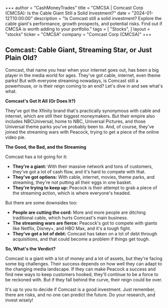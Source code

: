 +++
author = "CashMoneyTrades"
title = "CMCSA |  Comcast Corp (CMCSA): Is the Cable Giant Still a Solid Investment?"
date = "2024-01-12T10:00:00"
description = "Is Comcast still a solid investment? Explore the cable giant's performance, growth prospects, and potential risks. Find out if CMCSA is worth adding to your portfolio."
tags = [
"Stocks",
]
layout = "stocks"
ticker = "CMCSA"
company = "Comcast Corp (CMCSA)"
+++
        


## Comcast: Cable Giant, Streaming Star, or Just Plain Old?

Comcast, that name you hear when your internet goes out, has been a big player in the media world for ages. They've got cable, internet, even theme parks! But with everyone streaming nowadays, is Comcast still a powerhouse, or is their reign coming to an end? Let's dive in and see what's what.

**Comcast's Got It All (Or Does It?)**

They've got the Xfinity brand that's practically synonymous with cable and internet, which are still their biggest moneymakers.  But their empire also includes NBCUniversal, home to NBC, Universal Pictures, and those Universal theme parks you've probably been to.  And, of course, they've joined the streaming wars with Peacock, trying to get a piece of the online video pie.

**The Good, the Bad, and the Streaming**

Comcast has a lot going for it: 

* **They're a giant:**  With their massive network and tons of customers, they've got a lot of cash flow, and it's hard to compete with that.
* **They've got options:**  With cable, internet, movies, theme parks, and streaming, they're not putting all their eggs in one basket.
* **They're trying to keep up:**  Peacock is their attempt to grab a piece of the streaming action, which is where everyone's headed.

But there are some downsides too:

* **People are cutting the cord:**  More and more people are ditching traditional cable, which hurts Comcast's main business.
* **The streaming wars are fierce:**  Peacock's got to compete with giants like Netflix, Disney+, and HBO Max, and it's a tough fight.
* **They've got a lot of debt:**  Comcast has taken on a lot of debt through acquisitions, and that could become a problem if things get tough.

**So, What's the Verdict?**

Comcast is a giant with a lot of money and a lot of assets, but they're facing some big challenges.  Their success depends on how well they can adapt to the changing media landscape.  If they can make Peacock a success and find new ways to keep customers hooked, they'll continue to be a force to be reckoned with. But if they fall behind the curve, their reign could be over.

It's up to you to decide if Comcast is a good investment. Just remember, there are risks, and no one can predict the future.  Do your research, and invest wisely! 

        